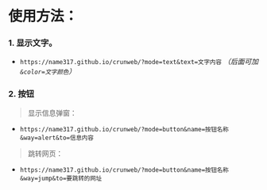 # 使用方法：
### 1. 显示文字。
 - `https://name317.github.io/crunweb/?mode=text&text=文字内容`
_（后面可加 `&color=文字颜色`）_
### 2. 按钮
> 显示信息弹窗：
 - `https://name317.github.io/crunweb/?mode=button&name=按钮名称&way=alert&to=信息内容`
> 跳转网页：
 - `https://name317.github.io/crunweb/?mode=button&name=按钮名称&way=jump&to=要跳转的网址`
